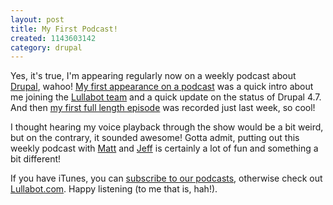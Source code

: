 ```yaml
--- 
layout: post
title: My First Podcast!
created: 1143603142
category: drupal
---
```

Yes, it's true, I'm appearing regularly now on a weekly podcast about <a href="http://www.drupal.org">Drupal</a>, wahoo! <a href="http://www.lullabot.com/podcasts/drupal_podcast_no_7">My first appearance on a podcast</a> was a quick intro about me joining the <a href="http://www.lullabot.com">Lullabot team</a> and a quick update on the status of Drupal 4.7. And then <a href="http://www.lullabot.com/node/64">my first full length episode</a> was recorded just last week, so cool! 

I thought hearing my voice playback through the show would be a bit weird, but on the contrary, it sounded awesome! Gotta admit, putting out this weekly podcast with <a href="http://www.asitis.org/">Matt</a> and <a href="http://www.jjeff.com/">Jeff</a> is certainly a lot of fun and something a bit different!

If you have iTunes, you can <a href="http://phobos.apple.com/WebObjects/MZStore.woa/wa/viewPodcast?id=117672529&s=143441">subscribe to our podcasts</a>, otherwise check out <a href="http://www.lullabot.com/podcast">Lullabot.com</a>. Happy listening (to me that is, hah!).

 
